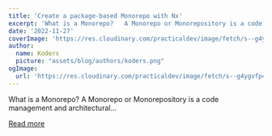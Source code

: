 ```yaml
---
title: 'Create a package-based Monorepo with Nx'
excerpt: 'What is a Monorepo?   A Monorepo or Monorepository is a code management and architectural...'
date: '2022-11-27'
coverImage: 'https://res.cloudinary.com/practicaldev/image/fetch/s--g4ygvfp4--/c_imagga_scale,f_auto,fl_progressive,h_420,q_auto,w_1000/https://dev-to-uploads.s3.amazonaws.com/uploads/articles/5v8xgqbosm8wcnrt5s17.png'
author:
  name: Koders
  picture: "assets/blog/authors/koders.png"
ogImage:
  url: 'https://res.cloudinary.com/practicaldev/image/fetch/s--g4ygvfp4--/c_imagga_scale,f_auto,fl_progressive,h_420,q_auto,w_1000/https://dev-to-uploads.s3.amazonaws.com/uploads/articles/5v8xgqbosm8wcnrt5s17.png'
---
```


What is a Monorepo?   A Monorepo or Monorepository is a code management and architectural...

[Read more](https://dev.to/leduc1901/create-a-package-based-monorepo-with-nx-3990)
